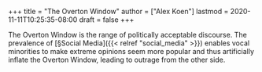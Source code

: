 +++
title = "The Overton Window"
author = ["Alex Koen"]
lastmod = 2020-11-11T10:25:35-08:00
draft = false
+++

The Overton Window is the range of politically acceptable discourse. The prevalence of [§Social Media]({{< relref "social_media" >}}) enables vocal minorities to make extreme opinions seem more popular and thus artificially inflate the Overton Window, leading to outrage from the other side.
